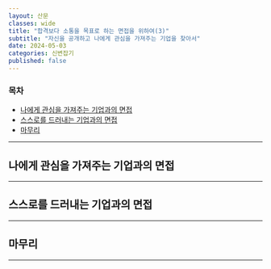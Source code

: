 ```yaml
---
layout: 산문
classes: wide
title: "합격보다 소통을 목표로 하는 면접을 위하여(3)"
subtitle: "자신을 공개하고 나에게 관심을 가져주는 기업을 찾아서"
date: 2024-05-03
categories: 신변잡기
published: false
---
```


### 목차

- [나에게 관심을 가져주는 기업과의 면접](#나에게-관심을-가져주는-기업과의-면접)
- [스스로를 드러내는 기업과의 면접](#스스로를-드러내는-기업과의-면접)
- [마무리](#마무리)

---

## 나에게 관심을 가져주는 기업과의 면접

---

## 스스로를 드러내는 기업과의 면접

---

## 마무리

---
